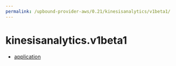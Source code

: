 ```yaml
---
permalink: /upbound-provider-aws/0.21/kinesisanalytics/v1beta1/
---
```


# kinesisanalytics.v1beta1



* [application](application.md)